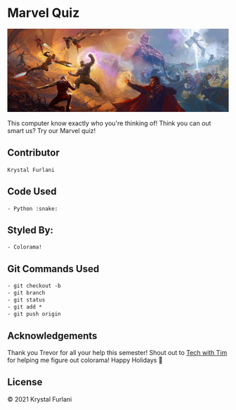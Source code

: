 # Marvel Quiz

<img src="image/banner-marvel.jpg" alt="marvel banner"> 

This computer know exactly who you're thinking of! Think you can out smart us? Try our Marvel quiz!

## Contributor 

    Krystal Furlani 

## Code Used 

    - Python :snake: 

## Styled By: 

    - Colorama! 

## Git Commands Used 

    - git checkout -b
    - git branch 
    - git status 
    - git add *
    - git push origin 

## Acknowledgements
Thank you Trevor for all your help this semester! 
Shout out to <a href="https://www.youtube.com/watch?v=u51Zjlnui4Y" rel="nofollow">Tech with Tim</a> for helping me figure out colorama!
Happy Holidays :santa:



 
## License 

© 2021 Krystal Furlani